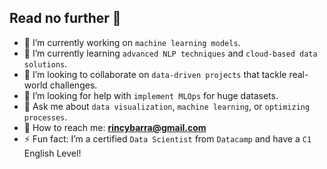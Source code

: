 ## Read no further 👋

* 🔭 I’m currently working on `machine learning models`.  
* 🌱 I’m currently learning `advanced NLP techniques` and `cloud-based data solutions`.  
* 🔮 I’m looking to collaborate on `data-driven projects` that tackle real-world challenges.  
* 🧐 I’m looking for help with `implement MLOps` for huge datasets.  
* 💬 Ask me about `data visualization`, `machine learning`, or `optimizing processes`.  
* 📨 How to reach me: **[rincybarra@gmail.com](mailto:rincybarra@gmail.com)**   
* ⚡ Fun fact: I’m a certified `Data Scientist` from `Datacamp` and have a `C1` English Level!

<!--
**rownlet/rownlet** is a ✨ _special_ ✨ repository because its `README.md` (this file) appears on your GitHub profile.

Here are some ideas to get you started:



-->
